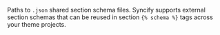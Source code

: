 Paths to `.json` shared section schema files. Syncify supports external section schemas that can be reused in section `{% schema %}` tags across your theme projects.